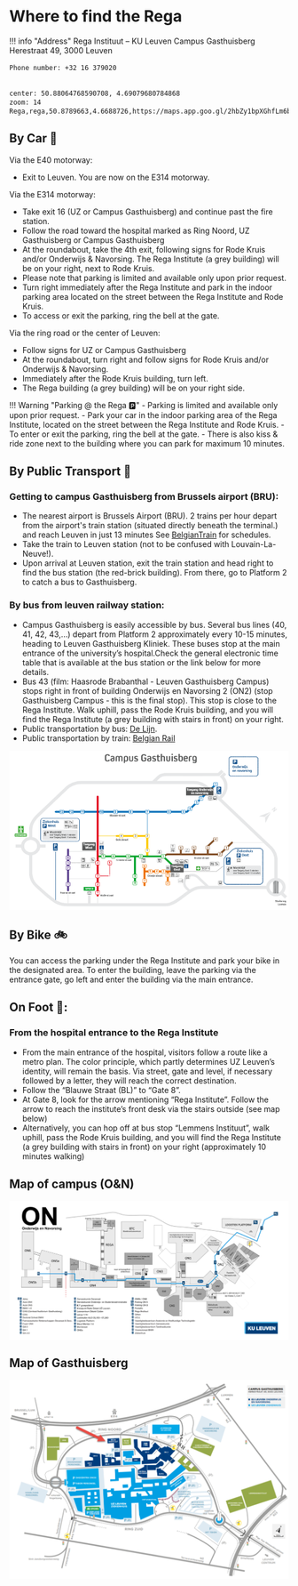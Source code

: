 # Where to find the Rega

!!! info "Address"
    Rega Instituut – KU Leuven
    Campus Gasthuisberg
    Herestraat 49, 3000 Leuven

    Phone number: +32 16 379020

<pre><code class="language-map" id="bars">
center: 50.88064768590708, 4.69079680784868
zoom: 14
Rega,rega,50.8789663,4.6688726,https://maps.app.goo.gl/2hbZy1bpXGhfLm6bA
</code></pre>

## By Car 🚗
Via the E40 motorway:

- Exit to Leuven. You are now on the E314 motorway.

Via the E314 motorway:

- Take exit 16 (UZ or Campus Gasthuisberg) and continue past the fire station.
- Follow the road toward the hospital  marked as Ring Noord, UZ Gasthuisberg or Campus Gasthuisberg
- At the roundabout, take the 4th exit, following signs for Rode Kruis  and/or Onderwijs & Navorsing. The Rega Institute (a grey building) will be on your right, next to Rode Kruis.
- Please note that parking is limited and available only upon prior request.
- Turn right immediately after the Rega Institute and park in the indoor parking area located on the street between the Rega Institute and Rode Kruis.
- To access or exit the parking, ring the bell at the gate.

Via the ring road or the center of Leuven:

- Follow signs for UZ or Campus Gasthuisberg
- At the roundabout, turn right and follow signs for Rode Kruis and/or Onderwijs & Navorsing.
- Immediately after the Rode Kruis building, turn left.
- The Rega building (a grey building) will be on your right side.


!!! Warning "Parking @ the Rega 🅿️"
    - 	Parking is limited and available only upon prior request.
    - 	Park your car in the indoor parking area of the Rega Institute, located on the street between the Rega Institute and Rode Kruis.
    - 	To enter or exit the parking, ring the bell at the gate.
    - 	There is also kiss & ride zone next to the building where you can park for maximum 10 minutes.


## By Public Transport 🚆

### Getting to campus Gasthuisberg from Brussels airport (BRU):

- The nearest airport is Brussels Airport (BRU). 2 trains per hour depart from the airport's train station (situated directly beneath the terminal.) and reach Leuven in just 13 minutes See [BelgianTrain](https://www.belgiantrain.be/en) for schedules.
- Take the train to Leuven station (not to be confused with Louvain-La- Neuve!).
- Upon arrival at Leuven station, exit the train station and head right to find the bus station (the red-brick building). From there, go to Platform 2 to catch a bus to Gasthuisberg.

### By bus from leuven railway station:

- Campus Gasthuisberg is easily accessible by bus. Several bus lines (40, 41, 42, 43,…) depart from Platform 2 approximately every 10-15 minutes, heading to Leuven Gasthuisberg Kliniek. These buses stop at the main entrance of the university’s hospital.Check the general electronic time table that is available at the bus station or the link below for more details.
- Bus 43 (film: Haasrode Brabanthal - Leuven Gasthuisberg Campus) stops right in front of building Onderwijs en Navorsing 2 (ON2) (stop Gasthuisberg Campus - this is the final stop). This stop is close to the Rega Institute.  Walk uphill, pass the Rode Kruis building, and you will find the Rega Institute (a grey building with stairs in front) on your right.
- Public transportation by bus: [De Lijn](https://www.delijn.be/en/).
- Public transportation by train: [Belgian Rail](https://www.belgiantrain.be/en)

<div style="display: flex; justify-content: center; gap: 0px;">
 <img src="../images/bus-metromap.png" style="width: 700%; height: auto;">
</div>

## By Bike 🚲

You can access the parking under the Rega Institute and park your bike in the designated area. To enter the building, leave the parking via the entrance gate, go left and enter the building via the main entrance.

## On Foot 🚶:
### From the hospital entrance to the Rega Institute
- From the main entrance of the hospital, visitors follow a route like a metro plan. The color principle, which partly determines UZ Leuven’s identity, will remain the basis. Via street, gate and level, if necessary followed by a letter, they will reach the correct destination.
- Follow the “Blauwe Straat (BL)” to “Gate 8”.
- At Gate 8, look for the arrow mentioning “Rega Institute”. Follow the arrow to reach the institute’s front desk via the stairs outside (see map below)
- Alternatively, you can hop off at bus stop “Lemmens Instituut”, walk uphill, pass the Rode Kruis building, and you will find the Rega Institute (a grey building with stairs in front) on your right (approximately 10 minutes walking)

## Map of campus (O&N)
<div style="display: flex; justify-content: center; gap: 10px;">
 <img src="../images/ON-map.png" style="width: 700%; height: auto;">
</div>

## Map of Gasthuisberg
<div style="display: flex; justify-content: center; gap: 10px;">
 <img src="../images/gasthuisberg-map.png" style="width: 700%; height: auto;">
</div>